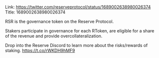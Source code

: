 Link:  https://twitter.com/reserveprotocol/status/1689002638980026374
Title: 1689002638980026374

RSR is the governance token on the Reserve Protocol. 

Stakers participate in governance for each RToken, are eligible for a share of the revenue and provide overcollateralization. 

Drop into the Reserve Discord to learn more about the risks/rewards of staking. https://t.co/rWKDH9hMF9